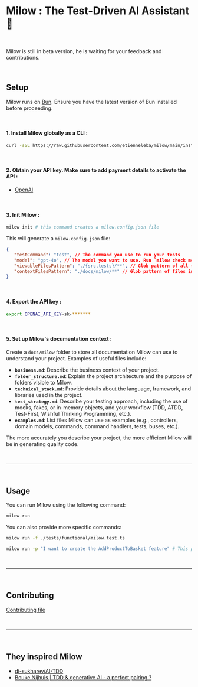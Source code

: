 # Milow : The Test-Driven AI Assistant 🚀

<br />

Milow is still in beta version, he is waiting for your feedback and contributions. 

<br />

## Setup

Milow runs on [Bun](https://bun.sh/). Ensure you have the latest version of Bun installed before proceeding.

<br />

#### 1. Install Milow globally as a CLI :

   ```sh
   curl -sSL https://raw.githubusercontent.com/etienneleba/milow/main/install.sh | bash
   ```
<br />

#### 2. Obtain your API key. Make sure to add payment details to activate the API :
- [OpenAI](https://platform.openai.com/account/api-keys)

<br />

#### 3. Init Milow :

   ```sh
   milow init # this command creates a milow.config.json file
   ```

This will generate a `milow.config.json` file:

   ```json
   {
      "testCommand": "test", // The command you use to run your tests
      "model": "gpt-4o", // The model you want to use. Run `milow check models` to see all available models
      "viewableFilesPattern": "./{src,tests}/**", // Glob pattern of all files Milow can access
      "contextFilesPattern": "./docs/milow/**" // Glob pattern of files included in Milow's context
   }
   ```

<br />

#### 4. Export the API key :

   ```sh
   export OPENAI_API_KEY=sk-*******
   ```

<br />

#### 5. Set up Milow's documentation context :

Create a `docs/milow` folder to store all documentation Milow can use to understand your project. Examples of useful files include:
- **`business.md`**: Describe the business context of your project.
- **`folder_structure.md`**: Explain the project architecture and the purpose of folders visible to Milow.
- **`technical_stack.md`**: Provide details about the language, framework, and libraries used in the project.
- **`test_strategy.md`**: Describe your testing approach, including the use of mocks, fakes, or in-memory objects, and your workflow (TDD, ATDD, Test-First, Wishful Thinking Programming, etc.).
- **`examples.md`**: List files Milow can use as examples (e.g., controllers, domain models, commands, command handlers, tests, buses, etc.).

The more accurately you describe your project, the more efficient Milow will be in generating quality code.

<br />

---

<br />

## Usage

You can run Milow using the following command:

```sh
milow run
```

You can also provide more specific commands:

```sh
milow run -f ./tests/functional/milow.test.ts
```

```sh
milow run -p "I want to create the AddProductToBasket feature" # This prompt will remain in Milow's context throughout the interaction
``` 

<br />

---

<br />

## Contributing 

[Contributing file](docs/CONTRIBUTING.md)

<br />

---

<br />

## They inspired Milow 
   
   - [di-sukharev/AI-TDD](https://github.com/di-sukharev/AI-TDD)
   - [Bouke Nijhuis | TDD & generative AI - a perfect pairing ?](https://www.youtube.com/watch?v=HpYpctLxfJk)




